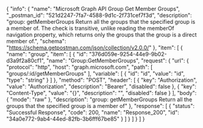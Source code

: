 {
  "info": {
    "name": "Microsoft Graph API Group Get Member Groups",
    "_postman_id": "521d2247-7fa7-4588-9d1c-2f731cef7f3d",
    "description": "group: getMemberGroups Return all the groups that the specified group is a member of. The check is transitive, unlike reading the memberOf navigation property, which returns only the groups that the group is a direct member of.",
    "schema": "https://schema.getpostman.com/json/collection/v2.0.0/"
  },
  "item": [
    {
      "name": "group",
      "item": [
        {
          "id": "376d059e-9254-44e9-9b02-d3a9f2a80cf1",
          "name": "Group:GetMemberGroups",
          "request": {
            "url": {
              "protocol": "http",
              "host": "graph.microsoft.com",
              "path": [
                "groups/:id/getMemberGroups"
              ],
              "variable": [
                {
                  "id": "id",
                  "value": "id",
                  "type": "string"
                }
              ]
            },
            "method": "POST",
            "header": [
              {
                "key": "Authorization",
                "value": "Authorization",
                "description": "Bearer",
                "disabled": false
              },
              {
                "key": "Content-Type",
                "value": "{}",
                "description": "",
                "disabled": false
              }
            ],
            "body": {
              "mode": "raw"
            },
            "description": "group: getMemberGroups Return all the groups that the specified group is a member of"
          },
          "response": [
            {
              "status": "Successful Response",
              "code": 200,
              "name": "Response_200",
              "id": "34a0e772-9ab4-44ed-82fb-3b6fff67be85"
            }
          ]
        }
      ]
    }
  ]
}